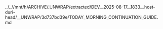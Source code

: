 ../..//mnt/h/ARCHIVE/.UNWRAP/extracted/DEV__2025-08-17__1833__host-duri-head/__UNWRAP/3d737bd39e/TODAY_MORNING_CONTINUATION_GUIDE.md